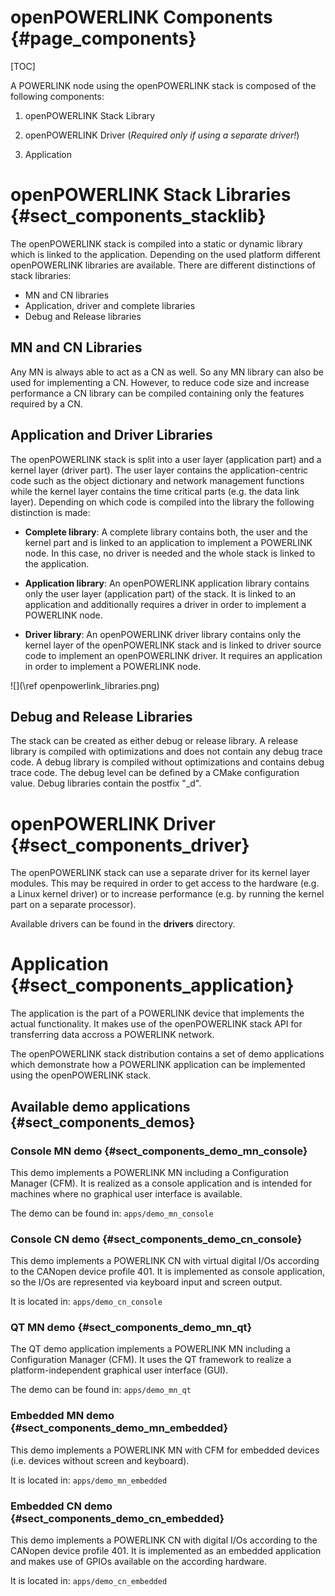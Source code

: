 openPOWERLINK Components {#page_components}
========================

[TOC]

A POWERLINK node using the openPOWERLINK stack is composed of the
following components:

1. openPOWERLINK Stack Library

2. openPOWERLINK Driver (*Required only if using a separate driver!*)

3. Application


# openPOWERLINK Stack Libraries {#sect_components_stacklib}

The openPOWERLINK stack is compiled into a static or dynamic library which
is linked to the application. Depending on the used platform different
openPOWERLINK libraries are available. There are different distinctions of
stack libraries:

- MN and CN libraries
- Application, driver and complete libraries
- Debug and Release libraries

## MN and CN Libraries

Any MN is always able to act as a CN as well. So any MN library can also be
used for implementing a CN. However, to reduce code size and increase
performance a CN library can be compiled containing only the features required
by a CN.

## Application and Driver Libraries

The openPOWERLINK stack is split into a user layer (application part) and a
kernel layer (driver part). The user layer contains the application-centric code such
as the object dictionary and network management functions while the kernel layer contains
the time critical parts (e.g. the data link layer). Depending on which code is compiled
into the library the following distinction is made:

- __Complete library__:
        A complete library contains both, the user and the kernel part and is
        linked to an application to implement a POWERLINK node. In this case,
        no driver is needed and the whole stack is linked to the application.

- __Application library__:
        An openPOWERLINK application library contains only the user layer
        (application part) of the stack. It is linked to an application and
        additionally requires a driver in order to implement a POWERLINK node.

- __Driver library__:
        An openPOWERLINK driver library contains only the kernel layer of the
        openPOWERLINK stack and is linked to driver source code to implement
        an openPOWERLINK driver. It requires an application in order to
        implement a POWERLINK node.

![](\ref openpowerlink_libraries.png)

## Debug and Release Libraries

The stack can be created as either debug or release library. A release library
is compiled with optimizations and does not contain any debug trace code.
A debug library is compiled without optimizations and contains debug trace code.
The debug level can be defined by a CMake configuration value. Debug libraries
contain the postfix "_d".

# openPOWERLINK Driver {#sect_components_driver}

The openPOWERLINK stack can use a separate driver for its kernel layer
modules. This may be required in order to get access to the hardware (e.g. a Linux
kernel driver) or to increase performance (e.g. by running the kernel part on a
separate processor).

Available drivers can be found in the __drivers__ directory.

# Application {#sect_components_application}

The application is the part of a POWERLINK device that implements the actual
functionality. It makes use of the openPOWERLINK stack API for transferring
data accross a POWERLINK network.

The openPOWERLINK stack distribution contains a set of demo applications which
demonstrate how a POWERLINK application can be implemented using the openPOWERLINK
stack.

## Available demo applications {#sect_components_demos}

### Console MN demo {#sect_components_demo_mn_console}

This demo implements a POWERLINK MN including a Configuration Manager (CFM).
It is realized as a console application and is intended for machines where
no graphical user interface is available.

The demo can be found in: `apps/demo_mn_console`

### Console CN demo {#sect_components_demo_cn_console}

This demo implements a POWERLINK CN with virtual digital I/Os according to
the CANopen device profile 401. It is implemented as console application, so
the I/Os are represented via keyboard input and screen output.

It is located in: `apps/demo_cn_console`

### QT MN demo  {#sect_components_demo_mn_qt}

The QT demo application implements a POWERLINK MN including a Configuration
Manager (CFM). It uses the QT framework to realize a platform-independent
graphical user interface (GUI).

The demo can be found in: `apps/demo_mn_qt`

### Embedded MN demo  {#sect_components_demo_mn_embedded}

This demo implements a POWERLINK MN with CFM for embedded devices (i.e. devices
without screen and keyboard).

It is located in: `apps/demo_mn_embedded`

### Embedded CN demo  {#sect_components_demo_cn_embedded}

This demo implements a POWERLINK CN with digital I/Os according to the CANopen
device profile 401. It is implemented as an embedded application and makes use
of GPIOs available on the according hardware.

It is located in: `apps/demo_cn_embedded`
